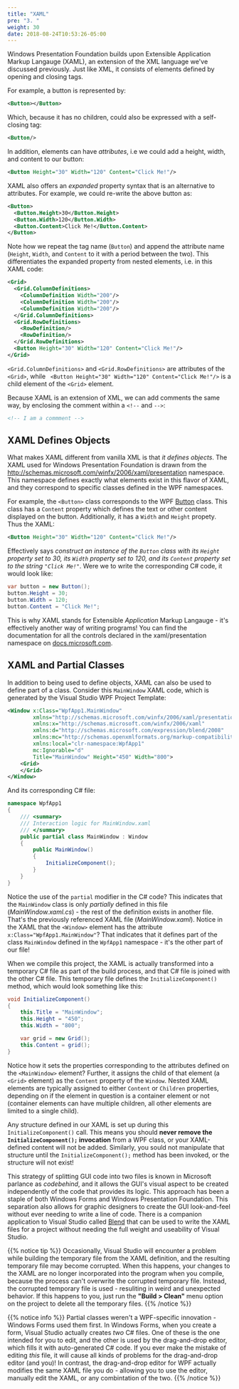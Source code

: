 ```yaml
---
title: "XAML"
pre: "3. "
weight: 30
date: 2018-08-24T10:53:26-05:00
---
```


Windows Presentation Foundation builds upon Extensible Application Markup Langauge (XAML), an extension of the XML language we've discussed previously.  Just like XML, it consists of elements defined by opening and closing tags.

For example, a button is represented by:

```xml
<Button></Button>
```

Which, because it has no children, could also be expressed with a self-closing tag:

```xml
<Button/>
```

In addition, elements can have _attributes_, i.e we could add a height, width, and content to our button:

```xml
<Button Height="30" Width="120" Content="Click Me!"/>
```

XAML also offers an _expanded_ property syntax that is an alternative to attributes.  For example, we could re-write the above button as:

```xml
<Button>
  <Button.Height>30</Button.Height>
  <Button.Width>120</Button.Width>
  <Button.Content>Click Me!</Button.Content>
</Button>
```

Note how we repeat the tag name (`Button`) and append the attribute name (`Height`, `Width`, and `Content` to it with a period between the two).  This differentiates the expanded property from nested elements, i.e. in this XAML code:

```xml
<Grid>
  <Grid.ColumnDefinitions>
    <ColumnDefinition Width="200"/>
    <ColumnDefinition Width="200"/>
    <ColumnDefinition Width="200"/>
  </Grid.ColumnDefinitions>
  <Grid.RowDefinitions>
    <RowDefinition/>
    <RowDefinition/>
  </Grid.RowDefinitions>
  <Button Height="30" Width="120" Content="Click Me!"/>
</Grid>
```

`<Grid.ColumnDefinitions>` and `<Grid.RowDefinitions>` are attributes of the `<Grid>`, while ` <Button Height="30" Width="120" Content="Click Me!"/>` is a child element of the `<Grid>` element.

Because XAML is an extension of XML, we can add comments the same way, by enclosing the comment within a `<!--` and `-->`:

```xml
<!-- I am a commment -->
```

## XAML Defines Objects

What makes XAML different from vanilla XML is that _it defines objects_.  The XAML used for Windows Presentation Foundation is drawn from the http://schemas.microsoft.com/winfx/2006/xaml/presentation namespace.  This namespace defines exactly what elements exist in this flavor of XAML, and they correspond to specific classes defined in the WPF namespaces.  

For example, the `<Button>` class corresponds to the WPF [Button](https://docs.microsoft.com/en-us/dotnet/api/system.windows.controls.button?view=netcore-3.1) class. This class has a `Content` property which defines the text or other content displayed on the button.  Additionally, it has a `Width` and `Height` propety.  Thus the XAML:

```xml
<Button Height="30" Width="120" Content="Click Me!"/>
```

Effectively says _construct an instance of the `Button` class with its `Height` property set to 30, its `Width` property set to 120, and its `Content` property set to the string `"Click Me!"`_.  Were we to write the corresponding C# code, it would look like:

```C#
var button = new Button();
button.Height = 30;
button.Width = 120;
button.Content = "Click Me!";
```

This is why XAML stands for Extensible _Application_ Markup Langauge - it's effectively another way of writing programs! You can find the documentation for all the controls declared in the xaml/presentation namespace on [docs.microsoft.com](https://docs.microsoft.com/en-us/dotnet/api/system.windows.controls?view=netcore-3.1).

## XAML and Partial Classes 

In addition to being used to define objects, XAML can also be used to define part of a class.  Consider this `MainWindow` XAML code, which is generated by the Visual Studio WPF Project Template:

```xml
<Window x:Class="WpfApp1.MainWindow"
        xmlns="http://schemas.microsoft.com/winfx/2006/xaml/presentation"
        xmlns:x="http://schemas.microsoft.com/winfx/2006/xaml"
        xmlns:d="http://schemas.microsoft.com/expression/blend/2008"
        xmlns:mc="http://schemas.openxmlformats.org/markup-compatibility/2006"
        xmlns:local="clr-namespace:WpfApp1"
        mc:Ignorable="d"
        Title="MainWindow" Height="450" Width="800">
    <Grid>
    </Grid>
</Window>
```

And its corresponding C# file:

```C#
namespace WpfApp1
{
    /// <summary>
    /// Interaction logic for MainWindow.xaml
    /// </summary>
    public partial class MainWindow : Window
    {
        public MainWindow()
        {
            InitializeComponent();
        }
    }
}
```

Notice the use of the `partial` modifier in the C# code?  This indicates that the `MainWindow` class is only _partially_ defined in this file (_MainWindow.xaml.cs_) - the rest of the definition exists in another file.  That's the previously referenced XAML file (_MainWindow.xaml_).  Notice in the XAML that the `<Window>` element has the attribute `x:Class="WpfApp1.MainWindow"`?  That indicates that it defines part of the class `MainWindow` defined in the `WpfApp1` namespace - it's the other part of our file!

When we compile this project, the XAML is actually transformed into a temporary C# file as part of the build process, and that C# file is joined with the other C# file.  This temporary file defines the `InitializeComponent()` method, which would look something like this:

```C#
void InitializeComponent() 
{
    this.Title = "MainWindow";
    this.Height = "450";
    this.Width = "800";

    var grid = new Grid();
    this.Content = grid();
}
```

Notice how it sets the properties corresponding to the attributes defined on the `<MainWindow>` element?  Further, it assigns the child of that element (a `<Grid>` element) as the `Content` property of the `Window`.  Nested XAML elements are typically assigned to either `Content` or `Children` properties, depending on if the element in question is a container element or not (container elements can have multiple children, all other elements are limited to a single child).

Any structure defined in our XAML is set up during this `InitializeComponent()` call.  This means you should **never remove the `InitializeComponent();` invocation** from a WPF class, or your XAML-defined content will not be added.  Similarly, you sould not manipulate that structure until the `InitializeComponent();` method has been invoked, or the structure will not exist!

This strategy of splitting GUI code into two files is known in Microsoft parlance as _codebehind_, and it allows the GUI's visual aspect to be created independently of the code that provides its logic.  This approach has been a staple of both Windows Forms and Windows Presentation Foundation.  This separation also allows for graphic designers to create the GUI look-and-feel without ever needing to write a line of code.  There is a companion application to Visual Studio called [Blend](https://en.wikipedia.org/wiki/Microsoft_Blend) that can be used to write the XAML files for a project without needing the full weight and useability of Visual Studio.

{{% notice tip %}}
Occasionally, Visual Studio will encounter a problem while building the temporary file from the XAML definition, and the resulting temporary file may become corrupted.  When this happens, your changes to the XAML are no longer incorporated into the program when you compile, because the process can't overwrite the corrupted temporary file.  Instead, the corrupted temporary file is used - resuliting in weird and unexpected behavior.  If this happens to you, just run the **"Build > Clean"** menu option on the project to delete all the temporary files.
{{% /notice %}}

{{% notice info %}}
Partial classes weren't a WPF-specific innovation - Windows Forms used them first.  In Windows Forms, when you create a form, Visual Studio actually creates _two_ C# files.  One of these is the one intended for you to edit, and the other is used by the drag-and-drop editor, which fills it with auto-generated C# code.  If you ever make the mistake of editing _this_ file, it will cause all kinds of problems for the drag-and-drop editor (and you)!  In contrast, the drag-and-drop editor for WPF actually modifies the same XAML file you do - allowing you to use the editor, manually edit the XAML, or any combintation of the two.
{{% /notice %}}
